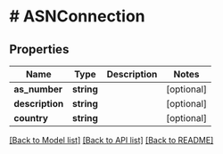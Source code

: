 # # ASNConnection

## Properties

Name | Type | Description | Notes
------------ | ------------- | ------------- | -------------
**as_number** | **string** |  | [optional]
**description** | **string** |  | [optional]
**country** | **string** |  | [optional]

[[Back to Model list]](../../README.md#models) [[Back to API list]](../../README.md#api-endpoints) [[Back to README]](../../README.md)
